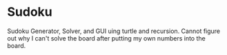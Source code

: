 # Sudoku
Sudoku Generator, Solver, and GUI uing turtle and recursion. Cannot figure out why I can't solve the board after putting my own numbers into the board.
